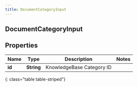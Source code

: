 ```yaml
---
title: DocumentCategoryInput
---
```

## DocumentCategoryInput


## Properties

| Name | Type | Description | Notes |
| ------------ | ------------- | ------------- | ------------- |
| **id** | <!----><!---->**String**<!----> | KnowledgeBase Category ID |  |
{: class="table table-striped"}



